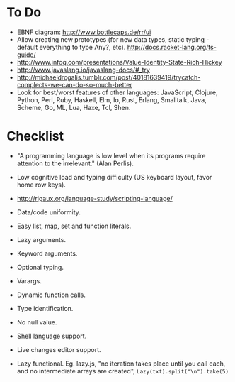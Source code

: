 # To Do #

- EBNF diagram: http://www.bottlecaps.de/rr/ui
- Allow creating new prototypes (for new data types, static typing - default everything to type Any?, etc). http://docs.racket-lang.org/ts-guide/
- http://www.infoq.com/presentations/Value-Identity-State-Rich-Hickey
- http://www.javaslang.io/javaslang-docs/#_try
- http://michaeldrogalis.tumblr.com/post/40181639419/trycatch-complects-we-can-do-so-much-better
- Look for best/worst features of other languages: JavaScript, Clojure, Python, Perl, Ruby, Haskell, Elm, Io, Rust, Erlang, Smalltalk, Java, Scheme, Go, ML, Lua, Haxe, Tcl, Shen.

# Checklist #

- "A programming language is low level when its programs require attention to the irrelevant." (Alan Perlis).
- Low cognitive load and typing difficulty (US keyboard layout, favor home row keys).
- http://rigaux.org/language-study/scripting-language/

- Data/code uniformity.
- Easy list, map, set and function literals. 
- Lazy arguments.
- Keyword arguments.
- Optional typing.
- Varargs.
- Dynamic function calls.
- Type identification.
- No null value.
- Shell language support.
- Live changes editor support. 
- Lazy functional. Eg. lazy.js, "no iteration takes place until you call each, and no intermediate arrays are created", `Lazy(txt).split("\n").take(5)`
